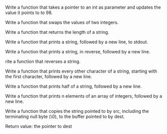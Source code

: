 Write a function that takes a pointer to an int as parameter and updates the value it points to to 98.

Write a function that swaps the values of two integers.

Write a function that returns the length of a string.

Write a function that prints a string, followed by a new line, to stdout.

Write a function that prints a string, in reverse, followed by a new line.

rite a function that reverses a string.

Write a function that prints every other character of a string, starting with the first character, followed by a new line.

Write a function that prints half of a string, followed by a new line.

Write a function that prints n elements of an array of integers, followed by a new line.

Write a function that copies the string pointed to by src, including the terminating null byte (\0), to the buffer pointed to by dest.



Return value: the pointer to dest

